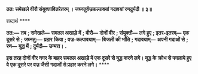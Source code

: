 **तत: समेखले वीरौ संयुक्तावितरेतरम् ।** **जघ्नतुर्वज्रकल्पावयां गदावयां रणदुर्मदौ ॥ ३॥** 

शब्दार्थ **** 

**तत:—** **तब** **; समेखले—** **समतल अखाड़े में** **; वीरौ—** **दोनों वीर** **; संयुक्तौ—** **लगे हुए** **; इतर-इतरम्—** **एक दूसरे से** **; जघ्नतु:—** **प्रहार** **किया** **; वज्र-कल्पावयाम्—** **बिजली की भाँति** **; गदावयाम्—** **अपनी गदाओं से** **; रण—** **युद्ध में** **; दुर्मदौ—** **उन्मत्त।** **.** 

**इस तरह दोनों वीर नगर के बाहर समतल अखाड़े में एक दूसरे से युद्ध करने लगे। युद्ध के** **क्रोध से पगलाये हुए वे एक दूसरे पर वज्र जैसी गदाओं से प्रहार करने लगे।** **** 